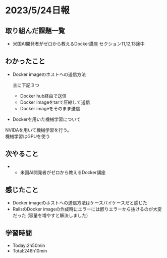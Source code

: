 # 2023/5/24日報

## 取り組んだ課題一覧
- 米国AI開発者がゼロから教えるDocker講座 セクション11,12,13途中


## わかったこと
- Docker imageのホストへの送信方法

  主に下記３つ<br>

  - Docker hub経由で送信
  - Docker imageをtarで圧縮して送信
  - Docker imageをそのまま送信


- Dockerを用いた機械学習について

NVIDAを用いて機械学習を行う。<br>
機械学習はGPUを使う

## 次やること
- - 米国AI開発者がゼロから教えるDocker講座

## 感じたこと
- Docker imageのホストへの送信方法はケースバイケースだと感じた
- RailsのDocker imageの作成時にエラーには嵌りエラーから抜けるのが大変だった
(容量を増やすと解決しました)

## 学習時間
- Today:2h50min
- Total:246h10min

